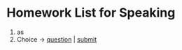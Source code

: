 # Homework List for Speaking
1. as
2. Choice -> [question](https://docs.google.com/document/d/1T57vS57hC1dz-_VI3lmalnc0_lgKRBKBQzxiYYFrWy8/edit) | [submit](https://drive.google.com/drive/folders/1J4-n1VGhiYVHaYNJtOBzgiyfhDI40Bey?fbclid=IwZXh0bgNhZW0CMTAAAR3Ap1pZqZ2kDr9K5ZBeJiSCq5v2Fff7DgqVgQKDM1rCQYpnWqRBJSLvI3U_aem_bG6q1l6PpMketaNqU1ZPYQ)
